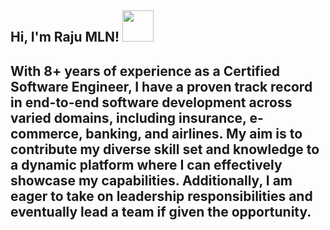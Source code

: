 <h2> Hi, I'm Raju MLN! <img src="https://media.giphy.com/media/du3J3cXyzhj75IOgvA/giphy.gif" width="50"></h2>

With 8+ years of experience as a Certified Software Engineer, I have a proven track
record in end-to-end software development across varied domains, including insurance,
e-commerce, banking, and airlines. My aim is to contribute my diverse skill set and
knowledge to a dynamic platform where I can effectively showcase my capabilities.
Additionally, I am eager to take on leadership responsibilities and eventually lead a
team if given the opportunity.
---





